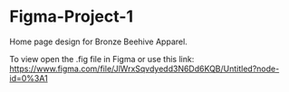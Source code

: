 # Figma-Project-1

Home page design for Bronze Beehive Apparel. 

To view open the .fig file in Figma or use this link: https://www.figma.com/file/JlWrxSqvdyedd3N6Dd6KQB/Untitled?node-id=0%3A1
